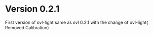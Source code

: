 # Version 0.2.1
First version of ovl-light same as ovl 0.2.1 with the change of ovl-light( Removed Calibration)

